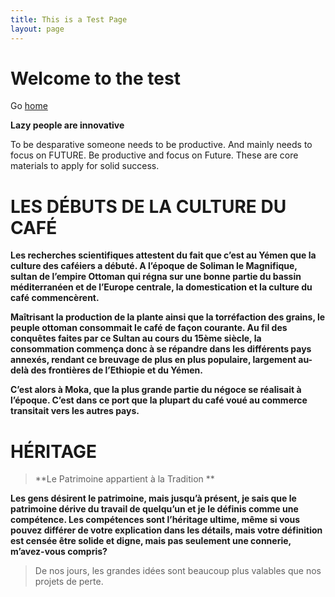 ```yaml
---
title: This is a Test Page
layout: page
---
```


# Welcome to the test

Go [home](/)



**Lazy people are innovative**


To be desparative someone needs to be productive. And mainly needs to focus on FUTURE. Be productive and focus on Future. These are core materials to apply for solid success. 

# LES DÉBUTS DE LA CULTURE DU CAFÉ
**Les recherches scientifiques attestent du fait que c’est au Yémen que la culture des caféiers a débuté. A l’époque de Soliman le Magnifique, sultan de l’empire Ottoman qui régna sur une bonne partie du bassin méditerranéen et de l’Europe centrale, la domestication et la culture du café commencèrent.**

**Maîtrisant la production de la plante ainsi que la torréfaction des grains, le peuple ottoman consommait le café de façon courante. Au fil des conquêtes faites par ce Sultan au cours du 15ème siècle, la consommation commença donc à se répandre dans les différents pays annexés, rendant ce breuvage de plus en plus populaire, largement au-delà des frontières de l’Ethiopie et du Yémen.**

**C’est alors à Moka, que la plus grande partie du négoce se réalisait à l’époque. C’est dans ce port que la plupart du café voué au commerce transitait vers les autres pays.**



# HÉRITAGE

> **Le Patrimoine appartient à la Tradition **

**Les gens désirent le patrimoine, mais jusqu’à présent, je sais que le patrimoine dérive du travail de quelqu’un et je le définis comme une compétence. Les compétences sont l’héritage ultime, même si vous pouvez différer de votre explication dans les détails, mais votre définition est censée être solide et digne, mais pas seulement une connerie, m’avez-vous compris?**


> De nos jours, les grandes idées sont beaucoup plus valables que nos projets de perte. 


















